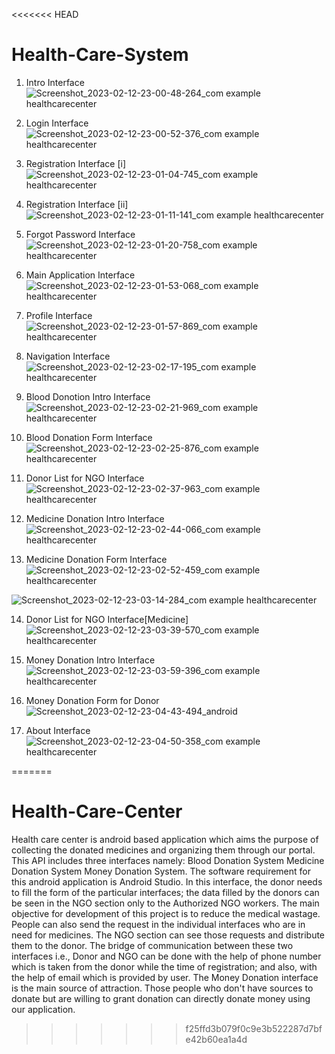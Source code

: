 <<<<<<< HEAD
# Health-Care-System

1. Intro Interface
![Screenshot_2023-02-12-23-00-48-264_com example healthcarecenter](https://user-images.githubusercontent.com/91287011/218327471-607d28dc-20f1-4571-9ef3-e05894c1d5b1.jpg)

2. Login Interface
![Screenshot_2023-02-12-23-00-52-376_com example healthcarecenter](https://user-images.githubusercontent.com/91287011/218327484-9a478ff9-6edc-4b22-b4d1-2681493d7ebf.jpg)

3. Registration Interface [i]
![Screenshot_2023-02-12-23-01-04-745_com example healthcarecenter](https://user-images.githubusercontent.com/91287011/218327531-a8303e0a-b879-4a72-b489-71720adb9df6.jpg)

4. Registration Interface [ii]
![Screenshot_2023-02-12-23-01-11-141_com example healthcarecenter](https://user-images.githubusercontent.com/91287011/218327561-288d5b21-dabf-406e-a905-612819bedf92.jpg)

5. Forgot Password Interface
![Screenshot_2023-02-12-23-01-20-758_com example healthcarecenter](https://user-images.githubusercontent.com/91287011/218327582-e6075f1b-6c95-4632-9bde-2b4a33e607d0.jpg)

6. Main Application Interface
![Screenshot_2023-02-12-23-01-53-068_com example healthcarecenter](https://user-images.githubusercontent.com/91287011/218327616-bca9f1de-6724-4b32-af42-f221b4da2448.jpg)

7. Profile Interface
![Screenshot_2023-02-12-23-01-57-869_com example healthcarecenter](https://user-images.githubusercontent.com/91287011/218327640-fa62bf85-1292-4c20-bbc1-a9f2aae9cdfa.jpg)

8. Navigation Interface
![Screenshot_2023-02-12-23-02-17-195_com example healthcarecenter](https://user-images.githubusercontent.com/91287011/218327661-a968eaad-d274-41dd-862f-d5bfa6f3b6d8.jpg)

9. Blood Donotion Intro Interface
![Screenshot_2023-02-12-23-02-21-969_com example healthcarecenter](https://user-images.githubusercontent.com/91287011/218327702-bb7a6b22-f2be-4d7a-988b-65f26ef8a0c9.jpg)

10. Blood Donation Form Interface
![Screenshot_2023-02-12-23-02-25-876_com example healthcarecenter](https://user-images.githubusercontent.com/91287011/218327728-78e53fc0-fdb0-452a-8f8a-b8c5df29763b.jpg)

11. Donor List for NGO Interface
![Screenshot_2023-02-12-23-02-37-963_com example healthcarecenter](https://user-images.githubusercontent.com/91287011/218327787-8473fed6-a87e-401d-9d3f-57e67fb5f6b1.jpg)

12. Medicine Donation Intro Interface
![Screenshot_2023-02-12-23-02-44-066_com example healthcarecenter](https://user-images.githubusercontent.com/91287011/218327825-da21bb08-ecef-4e0a-85e1-0fce82eb80b1.jpg)

13. Medicine Donation Form Interface
![Screenshot_2023-02-12-23-02-52-459_com example healthcarecenter](https://user-images.githubusercontent.com/91287011/218327851-0b7406b3-77e6-4926-8732-439fcc1b1184.jpg)

![Screenshot_2023-02-12-23-03-14-284_com example healthcarecenter](https://user-images.githubusercontent.com/91287011/218327867-82aea89b-aea0-4f36-bd58-85396abc9e2a.jpg)

14. Donor List for NGO Interface[Medicine]
![Screenshot_2023-02-12-23-03-39-570_com example healthcarecenter](https://user-images.githubusercontent.com/91287011/218327913-fb6bb02f-8510-482f-a37c-f80f74de8bba.jpg)

15. Money Donation Intro Interface
![Screenshot_2023-02-12-23-03-59-396_com example healthcarecenter](https://user-images.githubusercontent.com/91287011/218327941-f3d6e290-7bc8-4dcb-879a-967d904c832a.jpg)

14. Money Donation Form for Donor
![Screenshot_2023-02-12-23-04-43-494_android](https://user-images.githubusercontent.com/91287011/218327992-61391168-e4c4-436c-a0a8-a647b7bd3e5f.jpg)

15. About Interface
![Screenshot_2023-02-12-23-04-50-358_com example healthcarecenter](https://user-images.githubusercontent.com/91287011/218328010-4d48c5bf-16da-4e65-b954-d12af5a8e2ad.jpg)


=======
# Health-Care-Center

Health care center is android based application which aims the purpose of collecting the donated medicines and organizing them through our portal. 
This API includes three interfaces namely: 
          Blood Donation System
          Medicine Donation System
          Money Donation System. 
The software requirement for this android application is Android Studio. 
In this interface, the donor needs to fill the form of the particular interfaces; the data filled by the donors can be seen in the NGO section only to the Authorized NGO workers. 
The main objective for development of this project is to reduce the medical wastage. 
People can also send the request in the individual interfaces who are in need for medicines. 
The NGO section can see those requests and distribute them to the donor. 
The bridge of communication between these two interfaces i.e., Donor and NGO can be done with the help of phone number which is taken from the donor while the time of registration; and also, with the help of email which is provided by user. 
The Money Donation interface is the main source of attraction.
Those people who don't have sources to donate but are willing to grant donation can directly donate money using our application.
>>>>>>> f25ffd3b079f0c9e3b522287d7bfe42b60ea1a4d
